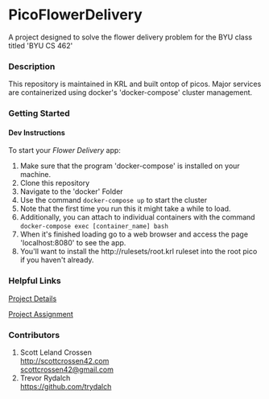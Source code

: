 # PicoFlowerDelivery

A project designed to solve the flower delivery problem for the BYU class titled 'BYU CS 462'

### Description

This repository is maintained in KRL and built ontop of picos.
Major services are containerized using docker's \'docker-compose\' cluster management.

### Getting Started

#### Dev Instructions

To start your *Flower Delivery* app:
1. Make sure that the program 'docker-compose' is installed on your machine.
2. Clone this repository
3. Navigate to the 'docker' Folder
4. Use the command ```docker-compose up``` to start the cluster
5. Note that the first time you run this it might take a while to load.
6. Additionally, you can attach to individual containers with the command ```docker-compose exec [container_name] bash```
7. When it's finished loading go to a web browser and access the page 'localhost:8080' to see the app.
8. You'll want to install the http://rulesets/root.krl ruleset into the root pico if you haven't already.

### Helpful Links

[Project Details](https://byu.instructure.com/courses/1420/assignments/66848)

[Project Assignment](https://byu.instructure.com/courses/1420/assignments/66849)

### Contributors

1. Scott Leland Crossen  
<http://scottcrossen42.com>  
<scottcrossen42@gmail.com>  
2. Trevor Rydalch  
<https://github.com/trydalch>
